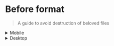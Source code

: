 <!-- markdownlint-disable MD033 -->

# Before format

> A guide to avoid destruction of beloved files

<details>
  <summary>Mobile</summary>

- [ ] list useful installed apps
- [ ] backup SD card content and wipe folders
- [ ] authenticator : export accounts, take a picture with another device
- [ ] check if some SMS need to be backup
- [ ] sync various accounts (Google at least)

PS: nothing to do with steam app, steam guard will be overwrite with the new install

</details>

<details>
  <summary>Desktop</summary>

## General

- [ ] desktop folder
- [ ] downloads folder (should be on another partition)
- [ ] hostname & hosts file
- [ ] anything interesting in user home folder
- [ ] ssh keys, do `ls -la ~/.ssh` to check for existing ones
- [ ] git/npm/xyz configs in home (handled by snippet/config)
- [ ] virtual machines
- [ ] git projects
- [ ] printers settings/ip
- [ ] start snippet/config/sync
- [ ] list of useful installed apps

## Windows only

- [ ] go to `~\.vscode\extensions` and update `snippets\.vscode\extensions.json` if needed
- [ ] go to `~\AppData` and for each Local, LocalLow, Roaming => update snippet/config with missing configs
- [ ] documents folder for game/soft saves/configs
- [ ] copy useful installed apps to a `_previously-installed-apps` folder (backup list & maybe new portable apps)
- [ ] list installed choco packages `choco list --id-only --local-only` and update `after-format-init-system.md` on this repo if needed
- [ ] list other apps that need manual installation

## Linux only

- [ ] wifi/eth security connectivity settings
- [ ] list useful installed programs
  - `apt-mark showmanual`
  - `flatpak list`
  - `snap list`
  - `history | grep apt`
  - `dpkg --get-selections`
- [ ] remember to activate disk encryption on next install

</details>
